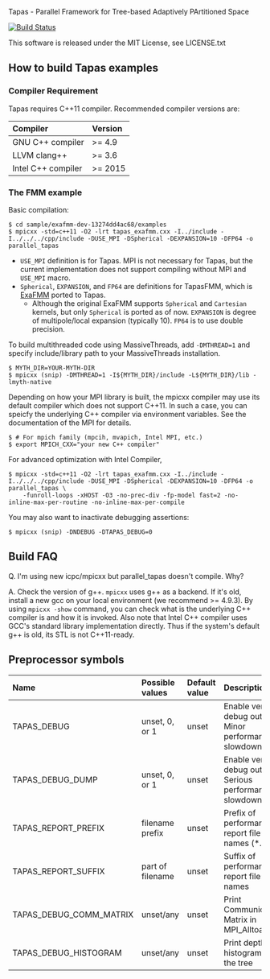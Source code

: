 Tapas - Parallel Framework for Tree-based Adaptively PArtitioned Space

[![Build Status](https://travis-ci.org/keisukefukuda/tapas.svg?branch=master)](https://travis-ci.org/keisukefukuda/tapas)

This software is released under the MIT License, see LICENSE.txt

## How to build Tapas examples

### Compiler Requirement

Tapas requires C++11 compiler. Recommended compiler versions are:

|Compiler               | Version |
|:----------------------|:--------|
|GNU C++ compiler       | >= 4.9  |
|LLVM clang++           | >= 3.6  |
|Intel C++ compiler     | >= 2015 |


### The FMM example 

Basic compilation:

    $ cd sample/exafmm-dev-13274dd4ac68/examples
    $ mpicxx -std=c++11 -O2 -lrt tapas_exafmm.cxx -I../include -I../../../cpp/include -DUSE_MPI -DSpherical -DEXPANSION=10 -DFP64 -o parallel_tapas

* `USE_MPI` definition is for Tapas. MPI is not necessary for Tapas, but the current implementation does not support compiling without MPI and `USE_MPI` macro.
* `Spherical`, `EXPANSION`, and `FP64` are definitions for TapasFMM, which is [ExaFMM](https://github.com/exafmm/exafmm) ported to Tapas. 
   * Although the original ExaFMM supports `Spherical` and `Cartesian` kernels, but only `Spherical` is ported as of now. `EXPANSION` is degree of multipole/local expansion (typically 10). `FP64` is to use double precision.
   
To build multithreaded code using MassiveThreads, add `-DMTHREAD=1` and specify include/library path to your MassiveThreads installation.

    $ MYTH_DIR=YOUR-MYTH-DIR
    $ mpicxx (snip) -DMTHREAD=1 -I${MYTH_DIR}/include -L${MYTH_DIR}/lib -lmyth-native

Depending on how your MPI library is built, the mpicxx compiler may use its default compiler which does not support C++11.
In such a case, you can speicfy the underlying C++ compiler via environment variables. See the documentation of the MPI for details.

    $ # For mpich family (mpcih, mvapich, Intel MPI, etc.)
    $ export MPICH_CXX="your new C++ compiler"
    
For advanced optimization with Intel Compiler,

    $ mpicxx -std=c++11 -O2 -lrt tapas_exafmm.cxx -I../include -I../../../cpp/include -DUSE_MPI -DSpherical -DEXPANSION=10 -DFP64 -o parallel_tapas \
        -funroll-loops -xHOST -O3 -no-prec-div -fp-model fast=2 -no-inline-max-per-routine -no-inline-max-per-compile 
        
You may also want to inactivate debugging assertions:

    $ mpicxx (snip) -DNDEBUG -DTAPAS_DEBUG=0
        
## Build FAQ

Q. I'm using new icpc/mpicxx but parallel_tapas doesn't compile. Why?

A. Check the version of g++. `mpicxx` uses g++ as a backend. If it's old, install a new gcc on your local environment (we recommend >= 4.9.3). By using `mpicxx -show` command, you can check what is the underlying C++ compiler is and how it is invoked. Also note that Intel C++ compiler uses GCC's standard library implementation directly. Thus if the system's default g++ is old, its STL is not C++11-ready. 
    
## Preprocessor symbols

|Name                   | Possible values  | Default value | Description                                               |
|:----------------------|:-----------------|:--------------|:----------------------------------------------------------|
|TAPAS_DEBUG            | unset, 0, or 1   | unset         | Enable verbose debug output. Minor performance slowdown   |
|TAPAS_DEBUG_DUMP       | unset, 0, or 1   | unset         | Enable verbose debug output. Serious performance slowdown |
|TAPAS_REPORT_PREFIX    | filename prefix  | unset         | Prefix of performance report file names (*.csv)           |
|TAPAS_REPORT_SUFFIX    | part of filename | unset         | Suffix of performance report file names                   |
|TAPAS_DEBUG_COMM_MATRIX| unset/any        | unset         | Print Communication Matrix in MPI_Alltoallv()             |
|TAPAS_DEBUG_HISTOGRAM  | unset/any        | unset         | Print depth histogram of the tree                         |


